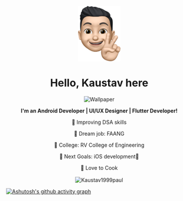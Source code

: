 <p align="center">
<img align="centre" height="150px" src="https://github.com/Kaustav1999paul/Kaustav1999paul/blob/master/logo.png" alt="Wallpaper"/>
</p>
<h1 align="center">Hello, Kaustav here</h1>

<p align="center">
<img align="centre" height="100px" src="https://firebasestorage.googleapis.com/v0/b/chats-ec34c.appspot.com/o/android-developers.svg?alt=media&token=ed62009c-412a-4718-b117-5d53a616f53c" alt="Wallpaper"/>
</p>


<p align="center"><b>I'm an Android Developer | UI/UX Designer | Flutter Developer!</b> </p>
<p align="center">🔭 Improving DSA skills</p>
<p align="center">🦾 Dream job: FAANG</p>
<p align="center">📓 College: RV College of Engineering</p>
<p align="center">🥅 Next Goals: iOS development📱</p>
<p align="center">🥘 Love to Cook</p>

<div><p align="center"><img align="center" src="https://github-readme-stats.vercel.app/api/top-langs?username=Kaustav1999paul&show_icons=true&locale=en&layout=compact" alt="Kaustav1999paul" /></p>
</div>

[![Ashutosh's github activity graph](https://activity-graph.herokuapp.com/graph?username=Kaustav1999paul&bg_color=fff&color=000&line=00E676&point=000&hide_border=true)](https://github.com/ashutosh00710/github-readme-activity-graph)



